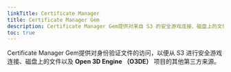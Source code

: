 ```yaml
---
linkTitle: Certificate Manager
title: Certificate Manager Gem
description: Certificate Manager Gem提供对来自 S3 的安全游戏连接、磁盘上的文件和其他第三方来源的身份验证文件的访问。
toc: true
---
```


Certificate Manager Gem提供对身份验证文件的访问，以便从 S3 进行安全游戏连接、磁盘上的文件以及 **Open 3D Engine （O3DE）** 项目的其他第三方来源。
